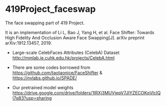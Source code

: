 # 419Project_faceswap
The face swapping part of 419 Project.

It is an implementation of Li L, Bao J, Yang H, et al. Face Shifter: Towards High Fidelity And Occlusion Aware Face Swapping[J]. arXiv preprint arXiv:1912.13457, 2019.

- Large-scale CelebFaces Attributes (CelebA) Dataset http://mmlab.ie.cuhk.edu.hk/projects/CelebA.html

- There are some codes borrowed from https://github.com/taotaonice/FaceShifter & https://nvlabs.github.io/SPADE/

- Our pretrained model weights https://drive.google.com/drive/folders/1IRXj3MUVjepV7JIYZECOKqVlcIQl7q83?usp=sharing

